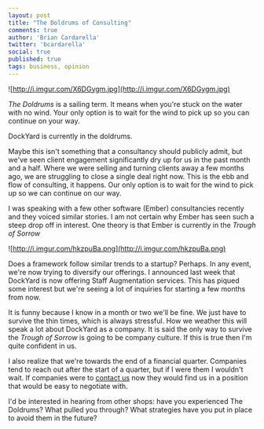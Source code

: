 ```yaml
---
layout: post
title: "The Doldrums of Consulting"
comments: true
author: 'Brian Cardarella'
twitter: 'bcardarella'
social: true
published: true
tags: business, opinion
---
```


![http://i.imgur.com/X6DGygm.jpg](http://i.imgur.com/X6DGygm.jpg)

*The Doldrums* is a sailing term. It means when you're stuck on the
water with no wind. Your only option is to wait for the wind to pick up
so you can continue on your way.

DockYard is currently in the doldrums.

Maybe this isn't something that a consultancy should publicly admit,
but we've seen client engagement significantly dry up for us in the past
month and a half. Where we were selling and turning clients away a few
months ago, we are struggling to close a single deal right now. This is
the ebb and flow of consulting, it happens. Our only option is to wait
for the wind to pick up so we can continue on our way.

I was speaking with a few other software (Ember) consultancies recently
and they voiced similar stories. I am not certain why Ember has seen
such a steep drop off in interest. One theory is that Ember is currently
in the *Trough of Sorrow*

![http://i.imgur.com/hkzpuBa.png](http://i.imgur.com/hkzpuBa.png)

Does a framework follow similar trends to a startup? Perhaps. In any
event, we're now trying to diversify our offerings. I announced last
week that DockYard is now offering Staff Augmentation services. This has
piqued some interest but we're seeing a lot of inquiries for starting a
few months from now.

It is funny because I know in a month or two we'll be fine. We just have
to survive the thin times, which is always stressful. How we weather
this will speak a lot about DockYard as a company. It is said the only
way to survive the *Trough of Sorrow* is going to be company culture. If
this is true then I'm quite confident in us.

I also realize that we're towards the end of a financial quarter.
Companies tend to reach out after the start of a quarter, but if I were
them I wouldn't wait. If companies were to [contact
us](http://dockyard.com/contact) now they would find us in a position that
would be easy to negotiate with.

I'd be interested in hearing from other shops: have you experienced The
Doldrums? What pulled you through? What strategies have you put in place
to avoid them in the future?
